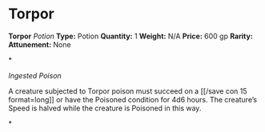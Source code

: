 # Torpor

**Torpor**
_Potion_
**Type:** Potion
**Quantity:** 1
**Weight:** N/A
**Price:** 600 gp
**Rarity:** 
**Attunement:** None

*<p>*Ingested Poison*

A creature subjected to Torpor poison must succeed on a [[/save con 15 format=long]] or have the Poisoned condition for 4d6 hours. The creature’s Speed is halved while the creature is Poisoned in this way.</p>*
